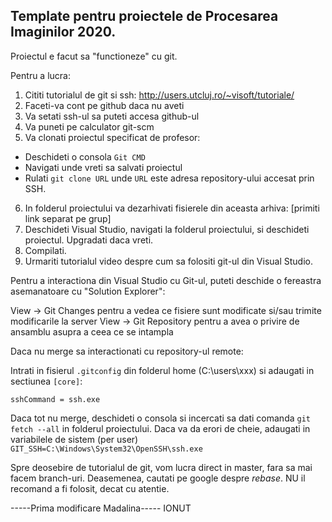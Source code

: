 ## Template pentru proiectele de Procesarea Imaginilor 2020.

Proiectul e facut sa "functioneze" cu git.

Pentru a lucra:

1) Cititi tutorialul de git si ssh: http://users.utcluj.ro/~visoft/tutoriale/
2) Faceti-va cont pe github daca nu aveti
3) Va setati ssh-ul sa puteti accesa github-ul
4) Va puneti pe calculator git-scm
5) Va clonati proiectul specificat de profesor:
  - Deschideti o consola ``Git CMD``
  - Navigati unde vreti sa salvati proiectul
  - Rulati ``git clone URL`` unde ``URL`` este adresa repository-ului accesat prin SSH.
6) In folderul proiectului va dezarhivati fisierele din aceasta arhiva: [primiti link separat pe grup]
7) Deschideti Visual Studio, navigati la folderul proiectului, si deschideti proiectul. Upgradati daca vreti.
8) Compilati.
9) Urmariti tutorialul video despre cum sa folositi git-ul din Visual Studio.

Pentru a interactiona din Visual Studio cu Git-ul, puteti deschide o fereastra asemanatoare cu "Solution Explorer":

View -> Git Changes  pentru a vedea ce fisiere sunt modificate si/sau trimite modificarile la server
View -> Git Repository pentru a avea o privire de ansamblu asupra a ceea ce se intampla


Daca nu merge sa interactionati cu repository-ul remote:

Intrati in fisierul ``.gitconfig`` din folderul home (C:\users\xxx) si adaugati in sectiunea ``[core]``:

	sshCommand = ssh.exe

Daca tot nu merge, deschideti o consola si incercati sa dati comanda ``git fetch --all`` in folderul proiectului. Daca va da erori de cheie, adaugati in variabilele de sistem (per user) ``GIT_SSH=C:\Windows\System32\OpenSSH\ssh.exe``


Spre deosebire de tutorialul de git, vom lucra direct in master, fara sa mai facem branch-uri. Deasemenea, cautati pe google
despre *rebase*. NU il recomand a fi folosit, decat cu atentie.

-----Prima modificare Madalina-----
IONUT